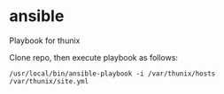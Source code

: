 # ansible

Playbook for thunix

Clone repo, then execute playbook as follows:

```/usr/local/bin/ansible-playbook -i /var/thunix/hosts /var/thunix/site.yml```